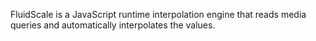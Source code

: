 FluidScale is a JavaScript runtime interpolation engine that reads media queries and automatically interpolates the values.
